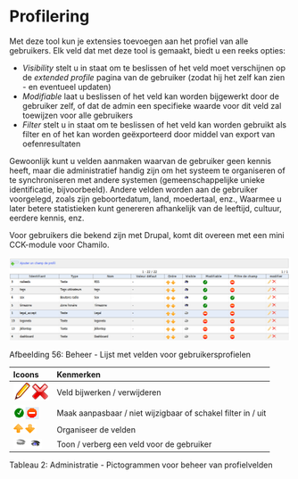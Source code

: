 # Profilering

Met deze tool kun je extensies toevoegen aan het profiel van alle gebruikers. Elk veld dat met deze tool is gemaakt, biedt u een reeks opties:

* _Visibility_ stelt u in staat om te beslissen of het veld moet verschijnen op de _extended profile_ pagina van de gebruiker \(zodat hij het zelf kan zien - en eventueel updaten\)
* _Modifiable_ laat u beslissen of het veld kan worden bijgewerkt door de gebruiker zelf, of dat de admin een specifieke waarde voor dit veld zal toewijzen voor alle gebruikers
* _Filter_ stelt u in staat om te beslissen of het veld kan worden gebruikt als filter en of het kan worden geëxporteerd door middel van export van oefenresultaten

Gewoonlijk kunt u velden aanmaken waarvan de gebruiker geen kennis heeft, maar die administratief handig zijn om het systeem te organiseren of te synchroniseren met andere systemen \(gemeenschappelijke unieke identificatie, bijvoorbeeld\). Andere velden worden aan de gebruiker voorgelegd, zoals zijn geboortedatum, land, moedertaal, enz., Waarmee u later betere statistieken kunt genereren afhankelijk van de leeftijd, cultuur, eerdere kennis, enz.

Voor gebruikers die bekend zijn met Drupal, komt dit overeen met een mini CCK-module voor Chamilo.

![](../../.gitbook/assets/profil%20%281%29.png)

Afbeelding 56: Beheer - Lijst met velden voor gebruikersprofielen

| Icoons | Kenmerken |
| :--- | :--- |
| ![](../../.gitbook/assets/graficos26%20%281%29.png)![](../../.gitbook/assets/graficos27%20%281%29.png) | Veld bijwerken / verwijderen |
| ![](../../.gitbook/assets/images54%20%281%29.png)![](../../.gitbook/assets/images55%20%281%29.png) | Maak aanpasbaar / niet wijzigbaar of schakel filter in / uit |
| ![](../../.gitbook/assets/images56%20%281%29.png) | Organiseer de velden |
| ![](../../.gitbook/assets/images57%20%281%29.png)![](../../.gitbook/assets/images58%20%281%29.png) | Toon / verberg een veld voor de gebruiker |

Tableau 2: Administratie - Pictogrammen voor beheer van profielvelden
